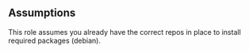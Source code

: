 ## Assumptions
This role assumes you already have the correct repos in place to install required packages (debian).
